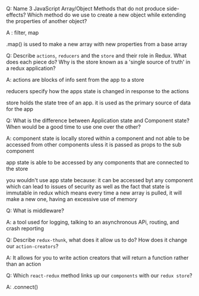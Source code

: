 Q: Name 3 JavaScript Array/Object Methods that do not produce side-effects? Which method do we use to create a new object while extending the properties of another object?

A : filter, map

.map() is used to make a new array with new properties from a base array

Q: Describe `actions`, `reducers` and the `store` and their role in Redux. What does each piece do? Why is the store known as a 'single source of truth' in a redux application?

A: 
  actions are blocks of info sent from the app to a store

  reducers specify how the apps state is changed in response to the actions

  store holds the state tree of an app. it is used as the primary source of data for the app


Q: What is the difference between Application state and Component state? When would be a good time to use one over the other?

A: 
  component state is locally stored within a component and not able to be accessed from other components uless it is passed as props to the sub component
  
  app state is able to be accessed by any components that are connected to the store

  you wouldn't use app state because:
  it can be accessed byt any component which can lead to issues of security
  as well as the fact that state is immutable in redux which means every time a new array is pulled, it will make a new one, having an excessive use of memory

Q: What is middleware?

A: a tool used for logging, talking to an asynchronous APi, routing, and crash reporting

Q: Describe `redux-thunk`, what does it allow us to do? How does it change our `action-creators`?

A: It allows for you to write action creators that will return a function rather than an action

Q: Which `react-redux` method links up our `components` with our `redux store`?

A: .connect()
